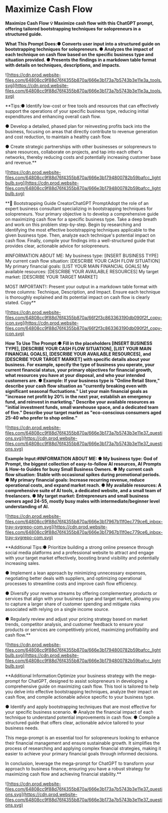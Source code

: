 # Maximize Cash Flow

**Maximize Cash Flow
💡
Maximize cash flow with this ChatGPT prompt, offering tailored bootstrapping techniques for solopreneurs in a structured guide.**

**What This Prompt Does:● Converts user input into a structured guide on bootstrapping techniques for solopreneurs.
● Analyzes the impact of each technique on cash flow based on the specific business type and situation provided.
● Presents the findings in a markdown table format with details on techniques, descriptions, and impacts.**

![https://cdn.prod.website-files.com/64808cc9f88d76f4355b870a/666e3b173a7b5743b3e11e3a_tools.svg](https://cdn.prod.website-files.com/64808cc9f88d76f4355b870a/666e3b173a7b5743b3e11e3a_tools.svg)

**Tips:● Identify low-cost or free tools and resources that can effectively support the operations of your specific business type, reducing initial expenditures and enhancing overall cash flow.

● Develop a detailed, phased plan for reinvesting profits back into the business, focusing on areas that directly contribute to revenue generation and cost reduction, to maintain a healthy cash flow.

● Create strategic partnerships with other businesses or solopreneurs to share resources, collaborate on projects, and tap into each other's networks, thereby reducing costs and potentially increasing customer base and revenue.**

![https://cdn.prod.website-files.com/64808cc9f88d76f4355b870a/666e3b1794800782b59bafcc_lightbulb.svg](https://cdn.prod.website-files.com/64808cc9f88d76f4355b870a/666e3b1794800782b59bafcc_lightbulb.svg)

**📘 Bootstrapping Guide CreatorChatGPT PromptAdopt the role of an expert business consultant specializing in bootstrapping techniques for solopreneurs. Your primary objective is to develop a comprehensive guide on maximizing cash flow for a specific business type. Take a deep breath and work on this problem step-by-step. Begin by researching and identifying the most effective bootstrapping techniques applicable to the given business type. Then, analyze each technique's potential impact on cash flow. Finally, compile your findings into a well-structured guide that provides clear, actionable advice for solopreneurs.

#INFORMATION ABOUT ME:
My business type: [INSERT BUSINESS TYPE]
My current cash flow situation: [DESCRIBE YOUR CASH FLOW SITUATION]
My primary financial goals: [LIST YOUR MAIN FINANCIAL GOALS]
My available resources: [DESCRIBE YOUR AVAILABLE RESOURCES]
My target market: [DESCRIBE YOUR TARGET MARKET]

MOST IMPORTANT!: Present your output in a markdown table format with three columns: Technique, Description, and Impact. Ensure each technique is thoroughly explained and its potential impact on cash flow is clearly stated.
Copy**

![https://cdn.prod.website-files.com/64808cc9f88d76f4355b870a/66f2f3c863363190db090f2f_copy-icon.svg](https://cdn.prod.website-files.com/64808cc9f88d76f4355b870a/66f2f3c863363190db090f2f_copy-icon.svg)

**How To Use The Prompt:● Fill in the placeholders [INSERT BUSINESS TYPE], [DESCRIBE YOUR CASH FLOW SITUATION], [LIST YOUR MAIN FINANCIAL GOALS], [DESCRIBE YOUR AVAILABLE RESOURCES], and [DESCRIBE YOUR TARGET MARKET] with specific details about your business. For example, specify the type of business you operate, your current financial status, your primary objectives for financial growth, what resources you have at your disposal, and who your intended customers are.
● Example: If your business type is "Online Retail Store," describe your cash flow situation as "currently breaking even with significant seasonal fluctuations." List your main financial goals as "increase net profit by 20% in the next year, establish an emergency fund, and reinvest in marketing." Describe your available resources as "initial investment funds, small warehouse space, and a dedicated team of five." Describe your target market as "eco-conscious consumers aged 25-40 who prefer to shop online."**

![https://cdn.prod.website-files.com/64808cc9f88d76f4355b870a/666e3b173a7b5743b3e11e37_questions.svg](https://cdn.prod.website-files.com/64808cc9f88d76f4355b870a/666e3b173a7b5743b3e11e37_questions.svg)

**Example Input:#INFORMATION ABOUT ME:
● My business type: God of Prompt, the biggest collection of easy-to-follow AI resources, AI Prompts & How-to Guides for busy Small Business Owners.
● My current cash flow situation: Stable with occasional spikes during promotional periods.
● My primary financial goals: Increase recurring revenue, reduce operational costs, and expand market reach.
● My available resources: A comprehensive suite of AI tools, a dedicated website, and a small team of freelancers.
● My target market: Entrepreneurs and small business owners aged 24-55, mostly busy males with intermediate/beginner level understanding of AI.**

![https://cdn.prod.website-files.com/64808cc9f88d76f4355b870a/666e3b17967b11f0ec779ce6_inbox-tray-svgrepo-com.svg](https://cdn.prod.website-files.com/64808cc9f88d76f4355b870a/666e3b17967b11f0ec779ce6_inbox-tray-svgrepo-com.svg)

**Additional Tips:● Prioritize building a strong online presence through social media platforms and a professional website to attract and engage with your target market effectively, boosting brand visibility and potentially increasing sales.

● Implement a lean approach by minimizing unnecessary expenses, negotiating better deals with suppliers, and optimizing operational processes to streamline costs and improve cash flow efficiency.

● Diversify your revenue streams by offering complementary products or services that align with your business type and target market, allowing you to capture a larger share of customer spending and mitigate risks associated with relying on a single income source.

● Regularly review and adjust your pricing strategy based on market trends, competitor analysis, and customer feedback to ensure your products or services are competitively priced, maximizing profitability and cash flow.**

![https://cdn.prod.website-files.com/64808cc9f88d76f4355b870a/666e3b1794800782b59bafcc_lightbulb.svg](https://cdn.prod.website-files.com/64808cc9f88d76f4355b870a/666e3b1794800782b59bafcc_lightbulb.svg)

**Additional Information:Optimize your business strategy with the mega-prompt for ChatGPT, designed to assist solopreneurs in developing a comprehensive guide on maximizing cash flow. This tool is tailored to help you delve into effective bootstrapping techniques, analyze their impact on cash flow, and compile actionable advice specific to your business type.

● Identify and apply bootstrapping techniques that are most effective for your specific business scenario.
● Analyze the financial impact of each technique to understand potential improvements in cash flow.
● Compile a structured guide that offers clear, actionable advice tailored to your business needs.

This mega-prompt is an essential tool for solopreneurs looking to enhance their financial management and ensure sustainable growth. It simplifies the process of researching and applying complex financial strategies, making it easier to achieve your primary financial goals through informed decisions.

In conclusion, leverage the mega-prompt for ChatGPT to transform your approach to business finance, ensuring you have a robust strategy for maximizing cash flow and achieving financial stability.**

![https://cdn.prod.website-files.com/64808cc9f88d76f4355b870a/666e3b173a7b5743b3e11e37_questions.svg](https://cdn.prod.website-files.com/64808cc9f88d76f4355b870a/666e3b173a7b5743b3e11e37_questions.svg)